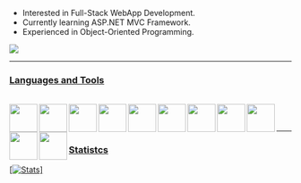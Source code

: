 - Interested in Full-Stack WebApp Development.
- Currently learning ASP.NET MVC Framework.
- Experienced in Object-Oriented Programming.

<a href="https://www.linkedin.com/in/dimitar-gjorgievski/"/>
<img src="https://img.shields.io/badge/LinkedIn-0077B5?style=for-the-badge&logo=linkedin&logoColor=white"/>
<br />

---
### Languages and Tools
<br />

<img align="left" width="50px" style="padding-right-10px" src="https://cdn.jsdelivr.net/gh/devicons/devicon/icons/git/git-plain.svg" />
<img align="left" width="50px" style="padding-right-10px" src="https://cdn.jsdelivr.net/gh/devicons/devicon/icons/python/python-original.svg" />
<img align="left" width="50px" style="padding-right-10px" src="https://cdn.jsdelivr.net/gh/devicons/devicon/icons/javascript/javascript-original.svg" />
<img align="left" width="50px" style="padding-right-10px" src="https://cdn.jsdelivr.net/gh/devicons/devicon/icons/mysql/mysql-original.svg" />
<img align="left" width="50px" style="padding-right-10px" src="https://cdn.jsdelivr.net/gh/devicons/devicon/icons/docker/docker-plain-wordmark.svg" />
<img align="left" width="50px" style="padding-right-10px" src="https://cdn.jsdelivr.net/gh/devicons/devicon/icons/kubernetes/kubernetes-plain.svg" />
<img align="left" width="50px" style="padding-right-10px" src="https://cdn.jsdelivr.net/gh/devicons/devicon/icons/java/java-original.svg" />
<img align="left" width="50px" style="padding-right-10px" src="https://cdn.jsdelivr.net/gh/devicons/devicon/icons/csharp/csharp-original.svg" />
<img align="left" width="50px" style="padding-right-10px" src="https://cdn.jsdelivr.net/gh/devicons/devicon/icons/cplusplus/cplusplus-original.svg" />
<img align="left" width="50px" style="padding-right-10px" src="https://cdn.jsdelivr.net/gh/devicons/devicon/icons/html5/html5-original.svg" />
<img align="left" width="50px" style="padding-right-10px" src="https://cdn.jsdelivr.net/gh/devicons/devicon/icons/bash/bash-original.svg" />
<br />
<br />

---
### Statistcs
[![Stats](https://github-readme-streak-stats.herokuapp.com/?user=dimitar-gjorgievski)]
